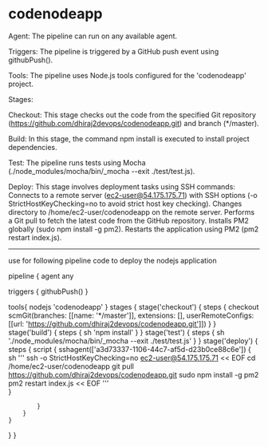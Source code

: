 # codenodeapp

Agent: The pipeline can run on any available agent.

Triggers: The pipeline is triggered by a GitHub push event using githubPush().

Tools: The pipeline uses Node.js tools configured for the 'codenodeapp' project.

Stages:

Checkout: This stage checks out the code from the specified Git repository (https://github.com/dhiraj2devops/codenodeapp.git) and branch (*/master).

Build: In this stage, the command npm install is executed to install project dependencies.

Test: The pipeline runs tests using Mocha (./node_modules/mocha/bin/_mocha --exit ./test/test.js).

Deploy: This stage involves deployment tasks using SSH commands:
Connects to a remote server (ec2-user@54.175.175.71) with SSH options (-o StrictHostKeyChecking=no to avoid strict host key checking).
Changes directory to /home/ec2-user/codenodeapp on the remote server.
Performs a Git pull to fetch the latest code from the GitHub repository.
Installs PM2 globally (sudo npm install -g pm2).
Restarts the application using PM2 (pm2 restart index.js).
******************************************************************************************

use for following pipeline code to deploy the nodejs application

pipeline {
    agent any

triggers {
    githubPush()
}
 
tools{
    nodejs 'codenodeapp'
}
    stages {
        stage('checkout') {
            steps {
                checkout scmGit(branches: [[name: '*/master']], extensions: [], userRemoteConfigs: [[url: 'https://github.com/dhiraj2devops/codenodeapp.git']])
            }
        }
        stage('build') {
            steps {
                sh 'npm install'
            }
        }
        stage('test') {
            steps {
                sh './node_modules/mocha/bin/_mocha --exit ./test/test.js'
            }
        }
        stage('deploy') {
            steps {
                script {
                    sshagent(['a3d73337-1106-44c7-af5d-d23b0ce88c6e']) {
                    sh '''
                        ssh -o StrictHostKeyChecking=no ec2-user@54.175.175.71  << EOF
                        cd /home/ec2-user/codenodeapp 
                        git pull https://github.com/dhiraj2devops/codenodeapp.git
                        sudo npm install -g pm2 
                        pm2 restart index.js
                        << EOF
                    '''                    
                }
                
            }
        }
    }
}
}
